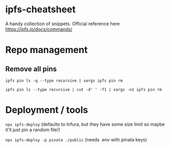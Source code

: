 # ipfs-cheatsheet

A handy collection of snippets. Official reference here https://ipfs.io/docs/commands/


# Repo management

## Remove all pins 

`ipfs pin ls -q --type recursive | xargs ipfs pin rm`

`ipfs pin ls --type recursive | cut -d' ' -f1 | xargs -n1 ipfs pin rm`

# Deployment / tools

`npx ipfs-deploy` (defaults to Infura, but they have some size limit so maybe it'll just pin a random file!)

`npx ipfs-deploy -p pinata ./public` (needs .env with pinata keys)

